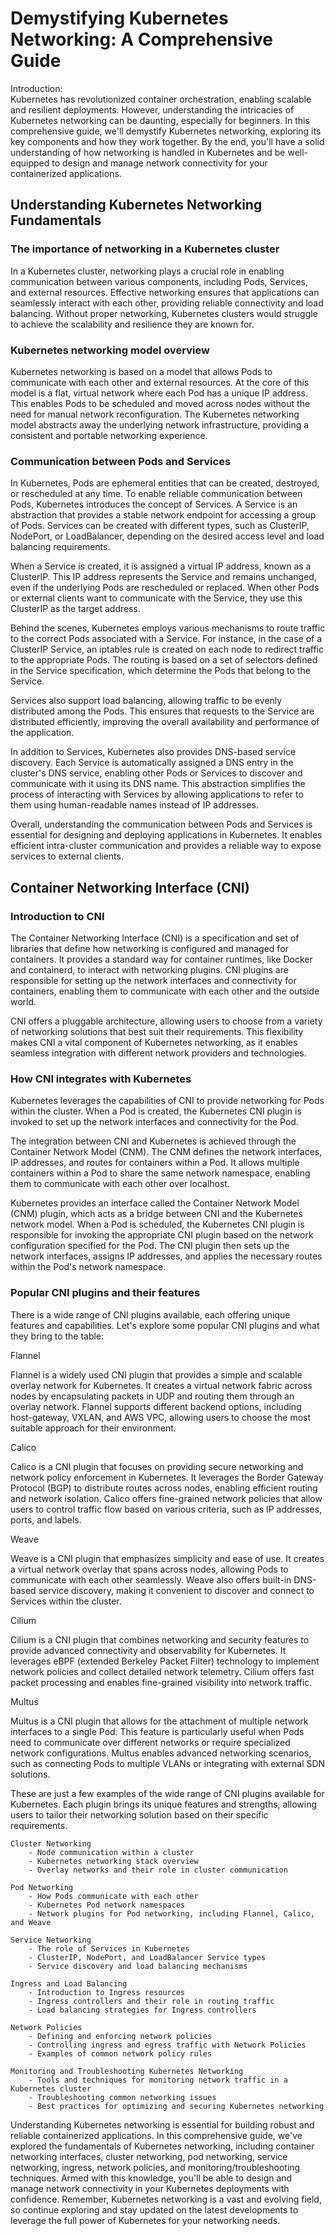 # Demystifying Kubernetes Networking: A Comprehensive Guide

Introduction:  
Kubernetes has revolutionized container orchestration, enabling scalable and resilient deployments. However, understanding the intricacies of Kubernetes networking can be daunting, especially for beginners. In this comprehensive guide, we'll demystify Kubernetes networking, exploring its key components and how they work together. By the end, you'll have a solid understanding of how networking is handled in Kubernetes and be well-equipped to design and manage network connectivity for your containerized applications.

## Understanding Kubernetes Networking Fundamentals  
### The importance of networking in a Kubernetes cluster  
In a Kubernetes cluster, networking plays a crucial role in enabling communication between various components, including Pods, Services, and external resources. Effective networking ensures that applications can seamlessly interact with each other, providing reliable connectivity and load balancing. Without proper networking, Kubernetes clusters would struggle to achieve the scalability and resilience they are known for.  
        
### Kubernetes networking model overview  
Kubernetes networking is based on a model that allows Pods to communicate with each other and external resources. At the core of this model is a flat, virtual network where each Pod has a unique IP address. This enables Pods to be scheduled and moved across nodes without the need for manual network reconfiguration. The Kubernetes networking model abstracts away the underlying network infrastructure, providing a consistent and portable networking experience.  

### Communication between Pods and Services  
In Kubernetes, Pods are ephemeral entities that can be created, destroyed, or rescheduled at any time. To enable reliable communication between Pods, Kubernetes introduces the concept of Services. A Service is an abstraction that provides a stable network endpoint for accessing a group of Pods. Services can be created with different types, such as ClusterIP, NodePort, or LoadBalancer, depending on the desired access level and load balancing requirements.

When a Service is created, it is assigned a virtual IP address, known as a ClusterIP. This IP address represents the Service and remains unchanged, even if the underlying Pods are rescheduled or replaced. When other Pods or external clients want to communicate with the Service, they use this ClusterIP as the target address.

Behind the scenes, Kubernetes employs various mechanisms to route traffic to the correct Pods associated with a Service. For instance, in the case of a ClusterIP Service, an iptables rule is created on each node to redirect traffic to the appropriate Pods. The routing is based on a set of selectors defined in the Service specification, which determine the Pods that belong to the Service.

Services also support load balancing, allowing traffic to be evenly distributed among the Pods. This ensures that requests to the Service are distributed efficiently, improving the overall availability and performance of the application.

In addition to Services, Kubernetes also provides DNS-based service discovery. Each Service is automatically assigned a DNS entry in the cluster's DNS service, enabling other Pods or Services to discover and communicate with it using its DNS name. This abstraction simplifies the process of interacting with Services by allowing applications to refer to them using human-readable names instead of IP addresses.

Overall, understanding the communication between Pods and Services is essential for designing and deploying applications in Kubernetes. It enables efficient intra-cluster communication and provides a reliable way to expose services to external clients.

  
## Container Networking Interface (CNI)  
### Introduction to CNI  
The Container Networking Interface (CNI) is a specification and set of libraries that define how networking is configured and managed for containers. It provides a standard way for container runtimes, like Docker and containerd, to interact with networking plugins. CNI plugins are responsible for setting up the network interfaces and connectivity for containers, enabling them to communicate with each other and the outside world.

CNI offers a pluggable architecture, allowing users to choose from a variety of networking solutions that best suit their requirements. This flexibility makes CNI a vital component of Kubernetes networking, as it enables seamless integration with different network providers and technologies.  

### How CNI integrates with Kubernetes  
Kubernetes leverages the capabilities of CNI to provide networking for Pods within the cluster. When a Pod is created, the Kubernetes CNI plugin is invoked to set up the network interfaces and connectivity for the Pod.

The integration between CNI and Kubernetes is achieved through the Container Network Model (CNM). The CNM defines the network interfaces, IP addresses, and routes for containers within a Pod. It allows multiple containers within a Pod to share the same network namespace, enabling them to communicate with each other over localhost.

Kubernetes provides an interface called the Container Network Model (CNM) plugin, which acts as a bridge between CNI and the Kubernetes network model. When a Pod is scheduled, the Kubernetes CNI plugin is responsible for invoking the appropriate CNI plugin based on the network configuration specified for the Pod. The CNI plugin then sets up the network interfaces, assigns IP addresses, and applies the necessary routes within the Pod's network namespace.  

### Popular CNI plugins and their features  
There is a wide range of CNI plugins available, each offering unique features and capabilities. Let's explore some popular CNI plugins and what they bring to the table:

Flannel  

Flannel is a widely used CNI plugin that provides a simple and scalable overlay network for Kubernetes. It creates a virtual network fabric across nodes by encapsulating packets in UDP and routing them through an overlay network. Flannel supports different backend options, including host-gateway, VXLAN, and AWS VPC, allowing users to choose the most suitable approach for their environment.

Calico  

Calico is a CNI plugin that focuses on providing secure networking and network policy enforcement in Kubernetes. It leverages the Border Gateway Protocol (BGP) to distribute routes across nodes, enabling efficient routing and network isolation. Calico offers fine-grained network policies that allow users to control traffic flow based on various criteria, such as IP addresses, ports, and labels.

Weave  

Weave is a CNI plugin that emphasizes simplicity and ease of use. It creates a virtual network overlay that spans across nodes, allowing Pods to communicate with each other seamlessly. Weave also offers built-in DNS-based service discovery, making it convenient to discover and connect to Services within the cluster.

Cilium  

Cilium is a CNI plugin that combines networking and security features to provide advanced connectivity and observability for Kubernetes. It leverages eBPF (extended Berkeley Packet Filter) technology to implement network policies and collect detailed network telemetry. Cilium offers fast packet processing and enables fine-grained visibility into network traffic.

Multus  

Multus is a CNI plugin that allows for the attachment of multiple network interfaces to a single Pod. This feature is particularly useful when Pods need to communicate over different networks or require specialized network configurations. Multus enables advanced networking scenarios, such as connecting Pods to multiple VLANs or integrating with external SDN solutions.

These are just a few examples of the wide range of CNI plugins available for Kubernetes. Each plugin brings its unique features and strengths, allowing users to tailor their networking solution based on their specific requirements.  

    Cluster Networking  
        - Node communication within a cluster
        - Kubernetes networking stack overview
        - Overlay networks and their role in cluster communication

    Pod Networking  
        - How Pods communicate with each other
        - Kubernetes Pod network namespaces
        - Network plugins for Pod networking, including Flannel, Calico, and Weave

    Service Networking  
        - The role of Services in Kubernetes
        - ClusterIP, NodePort, and LoadBalancer Service types
        - Service discovery and load balancing mechanisms

    Ingress and Load Balancing  
        - Introduction to Ingress resources
        - Ingress controllers and their role in routing traffic
        - Load balancing strategies for Ingress controllers

    Network Policies  
        - Defining and enforcing network policies
        - Controlling ingress and egress traffic with Network Policies
        - Examples of common network policy rules

    Monitoring and Troubleshooting Kubernetes Networking  
        - Tools and techniques for monitoring network traffic in a Kubernetes cluster
        - Troubleshooting common networking issues
        - Best practices for optimizing and securing Kubernetes networking

Understanding Kubernetes networking is essential for building robust and reliable containerized applications. 
In this comprehensive guide, we've explored the fundamentals of Kubernetes networking, including container networking interfaces, cluster networking, pod networking, service networking, ingress, network policies, and monitoring/troubleshooting techniques. Armed with this knowledge, you'll be able to design and manage network connectivity in your Kubernetes deployments with confidence. Remember, Kubernetes networking is a vast and evolving field, so continue exploring and stay updated on the latest developments to leverage the full power of Kubernetes for your networking needs.
